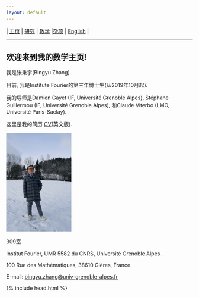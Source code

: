 ```yaml
---
layout: default
---
```



| [主页](index-ch.md)  | [研究](research-ch.md)    | [教学](teaching-ch.md)     |[杂项](miscellaneous-ch.md)    | [English](index.md) |

* * *
## 欢迎来到我的数学主页!

我是张秉宇(Bingyu Zhang).

目前, 我是Institute Fourier的第三年博士生(从2019年10月起). 

我的导师是Damien Gayet (IF, Université Grenoble Alpes), Stéphane Guillermou (IF, Université Grenoble Alpes), 和Claude Viterbo (LMO, Université Paris-Saclay).

这里是我的简历 [CV](Files/CV.pdf)(英文版).

<img src="me.jpeg" width="35%" height="35%">

309室

Institut Fourier, UMR 5582 du CNRS, Université Grenoble Alpes. 

100 Rue des Mathématiques, 38610 Gières, France.

E-mail: bingyu.zhang@univ-grenoble-alpes.fr



{% include head.html %}



